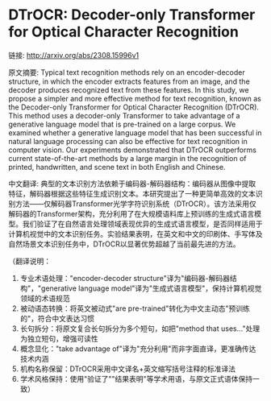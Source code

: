 # DTrOCR: Decoder-only Transformer for Optical Character Recognition

链接: http://arxiv.org/abs/2308.15996v1

原文摘要:
Typical text recognition methods rely on an encoder-decoder structure, in
which the encoder extracts features from an image, and the decoder produces
recognized text from these features. In this study, we propose a simpler and
more effective method for text recognition, known as the Decoder-only
Transformer for Optical Character Recognition (DTrOCR). This method uses a
decoder-only Transformer to take advantage of a generative language model that
is pre-trained on a large corpus. We examined whether a generative language
model that has been successful in natural language processing can also be
effective for text recognition in computer vision. Our experiments demonstrated
that DTrOCR outperforms current state-of-the-art methods by a large margin in
the recognition of printed, handwritten, and scene text in both English and
Chinese.

中文翻译:
典型的文本识别方法依赖于编码器-解码器结构：编码器从图像中提取特征，解码器根据这些特征生成识别文本。本研究提出了一种更简单高效的文本识别方法——仅解码器Transformer光学字符识别系统（DTrOCR）。该方法采用仅解码器的Transformer架构，充分利用了在大规模语料库上预训练的生成式语言模型。我们验证了在自然语言处理领域表现优异的生成式语言模型，是否同样适用于计算机视觉中的文本识别任务。实验结果表明，在英文和中文的印刷体、手写体及自然场景文本识别任务中，DTrOCR以显著优势超越了当前最先进的方法。

（翻译说明：
1. 专业术语处理："encoder-decoder structure"译为"编码器-解码器结构"，"generative language model"译为"生成式语言模型"，保持计算机视觉领域的术语规范
2. 被动语态转换：将英文被动式"are pre-trained"转化为中文主动态"预训练的"，符合中文表达习惯
3. 长句拆分：将原文复合长句拆分为多个短句，如把"method that uses..."处理为独立短句，增强可读性
4. 概念显化："take advantage of"译为"充分利用"而非字面直译，更准确传达技术内涵
5. 机构名称保留：DTrOCR采用中文译名+英文缩写括号注释的标准译法
6. 学术风格保持：使用"验证了""结果表明"等学术用语，与原文正式语体保持一致）
